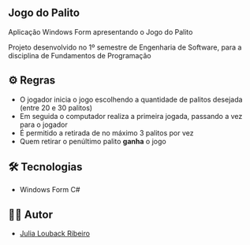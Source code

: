 ## Jogo do Palito

Aplicação Windows Form apresentando o Jogo do Palito

Projeto desenvolvido no 1º semestre de Engenharia de Software, para a disciplina de Fundamentos de Programação

## ⚙ Regras
 
- O jogador inicia o jogo escolhendo a quantidade de palitos desejada (entre 20 e 30 palitos)
- Em seguida o computador realiza a primeira jogada, passando a vez para o jogador
- É permitido a retirada de no máximo 3 palitos por vez
- Quem retirar o penúltimo palito **ganha** o jogo

## 🛠 Tecnologias

- Windows Form C#

## 👩‍💻 Autor

- [Julia Louback Ribeiro](https://github.com/JuliaLouback)


